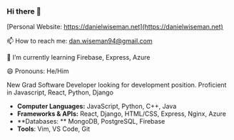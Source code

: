 ### Hi there 👋

[Personal Website: https://danielwiseman.net](https://danielwiseman.net)
 
 📫 How to reach me: dan.wiseman94@gmail.com
 
  🌱 I’m currently learning Firebase, Express, Azure
  
  😄 Pronouns: He/Him
  
 New Grad Software Developer looking for development position. Proficient in Javascript, React, Python, Django
 
* **Computer Languages:**  JavaScript, Python, C++, Java  
* **Frameworks & APIs:** React, Django, HTML/CSS, Express, Nginx, Azure
* **Databases: ** MongoDB, PostgreSQL, Firebase 
* **Tools**:   Vim, VS Code, Git

<!--
**dan-wiseman94/dan-wiseman94** is a ✨ _special_ ✨ repository because its `README.md` (this file) appears on your GitHub profile.

Here are some ideas to get you started:

- 🔭 I’m currently working on ...
- 🌱 I’m currently learning ...
- 👯 I’m looking to collaborate on ...
- 🤔 I’m looking for help with ...
- 💬 Ask me about ...
- 📫 How to reach me: ...
- 😄 Pronouns: ...
- ⚡ Fun fact: ...
-->


